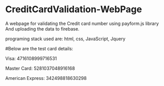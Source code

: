 # CreditCardValidation-WebPage
A webpage for validating the Credit card number using payform.js library
And uploading the data to firebase. 

programing stack used are: html, css, JavaScript, Jquery


#Below are the test card details:



Visa: 4716108999716531

Master Card: 5281037048916168		 

American Express: 342498818630298			  
